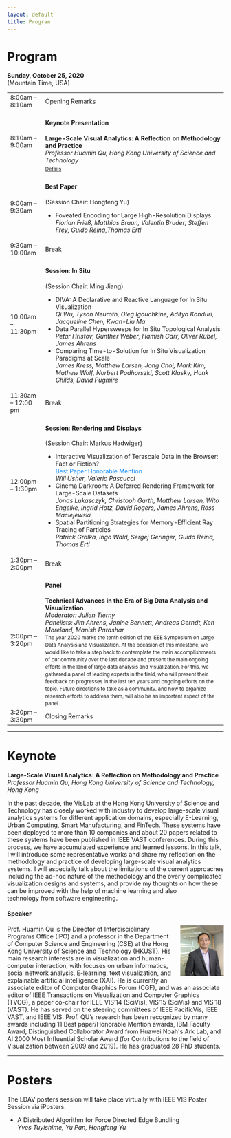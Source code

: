 ```yaml
---
layout: default
title: Program
---
```


# Program

**Sunday, October 25, 2020**  
(Mountain Time, USA) 

<table class="program">
  <tr>
    <td>8:00am &ndash; 8:10am</td>
    <td>
      Opening Remarks<br/>      
    </td>
  </tr>
  <tr>
    <td>8:10am &ndash; 9:00am</td>
    <td>
      <h4>Keynote Presentation</h4>
      <b>Large-Scale Visual Analytics: A Reflection on Methodology and Practice</b><br/>
      <i>Professor Huamin Qu, Hong Kong University of Science and Technology</i>
      <a style="font-size: smaller; display: block; margin-top: .5em;" href="#keynote">Details</a>
    </td>
  </tr>
  <tr>
    <td>9:00am &ndash; 9:30am</td>
    <td>
      <h4>Best Paper</h4>
      (Session Chair: Hongfeng Yu)
      <ul>
        <li>
          Foveated Encoding for Large High-Resolution Displays<br/>
          <i>Florian Frieß, Matthias Braun, Valentin Bruder, Steffen Frey, Guido Reina,Thomas Ertl</i>
        </li>
      </ul>
    </td>
  </tr>
  <tr>
    <td>9:30am &ndash; 10:00am</td>
    <td>Break</td>
  </tr>
  <tr>
    <td>10:00am &ndash; 11:30pm</td>
    <td>
      <h4>Session: In Situ</h4>
      (Session Chair: Ming Jiang)
      <ul>
        <li>
          DIVA: A Declarative and Reactive Language for In Situ Visualization<br/>
          <i>Qi Wu, Tyson Neuroth, Oleg Igouchkine, Aditya Konduri, Jacqueline Chen, Kwan-Liu Ma</i>          
        </li>
        <li>
          Data Parallel Hypersweeps for In Situ Topological Analysis<br/>
          <i>Petar Hristov, Gunther Weber, Hamish Carr, Oliver Rübel, James Ahrens</i>          
        </li>
        <li>
          Comparing Time-to-Solution for In Situ Visualization Paradigms at Scale<br/>
          <i>James Kress, Matthew Larsen, Jong Choi, Mark Kim, Mathew Wolf, Norbert Podhorszki, Scott Klasky, Hank Childs, David Pugmire</i>          
        </li>        
      </ul>
    </td>
  </tr>
  <tr>
    <td>11:30am &ndash; 12:00 pm</td>
    <td>Break</td>
  </tr>
  <tr>
    <td>12:00pm &ndash; 1:30pm</td>
    <td>
      <h4>Session: Rendering and Displays</h4>
      (Session Chair: Markus Hadwiger)
      <ul>
        <li>
          Interactive Visualization of Terascale Data in the Browser: Fact or Fiction?<br/>
          <font color="#0087FF">Best Paper Honorable Mention</font><br/>
          <i>Will Usher, Valerio Pascucci</i>          
        </li>
        <li>
          Cinema Darkroom: A Deferred Rendering Framework for Large-Scale Datasets<br/>          
          <i>Jonas Lukasczyk, Christoph Garth, Matthew Larsen, Wito Engelke, Ingrid Hotz, David Rogers, James Ahrens, Ross Maciejewski</i>          
        </li>
        <li>
          Spatial Partitioning Strategies for Memory-Efficient Ray Tracing of Particles<br/>          
          <i>Patrick Gralka, Ingo Wald, Sergej Geringer, Guido Reina, Thomas Ertl</i>
        </li>        
      </ul>
    </td>
  </tr>
  <tr>
    <td>1:30pm &ndash; 2:00pm</td>
    <td>Break</td>
  </tr>
  <tr>
    <td>2:00pm &ndash; 3:20pm</td>
    <td>
      <h4>Panel</h4>
      <b>Technical Advances in the Era of Big Data Analysis and Visualization</b><br/>
      <i>Moderator: Julien Tierny</i><br/>
      <i>Panelists: Jim Ahrens, Janine Bennett, Andreas Gerndt, Ken Moreland, Manish Parashar</i><br/>
      <small>The year 2020 marks the tenth edition of the IEEE Symposium on Large Data Analysis and Visualization. At the occasion of this milestone, we would like to take a step back to contemplate the main accomplishments of our community over the last decade and present the main ongoing efforts in the land of large data analysis and visualization. For this, we gathered a panel of leading experts in the field, who will present their feedback on progresses in the last ten years and ongoing efforts on the topic. Future directions to take as a community, and how to organize research efforts to address them, will also be an important aspect of the panel. </small>
    </td>
  </tr>
  <tr>
    <td>3:20pm &ndash; 3:30pm</td>
    <td>    
      Closing Remarks
    </td>
  </tr>
</table>

---

# Keynote

**Large-Scale Visual Analytics: A Reflection on Methodology and Practice**<br/>
_Professor Huamin Qu, Hong Kong University of Science and Technology, Hong Kong_

In the past decade, the VisLab at the Hong Kong University of Science and Technology has closely worked with industry to develop large-scale visual analytics systems for different application domains, especially E-Learning, Urban Computing, Smart Manufacturing, and FinTech. These systems have been deployed to more than 10 companies and about 20 papers related to these systems have been published in IEEE VAST conferences. During this process, we have accumulated experience and learned lessons. In this talk, I will introduce some representative works and share my reflection on the methodology and practice of developing large-scale visual analytics systems. I will especially talk about the limitations of the current approaches including the ad-hoc nature of the methodology and the overly complicated visualization designs and systems, and provide my thoughts on how these can be improved with the help of machine learning and also technology from software engineering. 

#### Speaker

<img style="padding: 0; margin: 0 0 1em 1em; float: right; width: 20%" src="assets/Huamin_Qu.jpg" />
Prof. Huamin Qu is the Director of Interdisciplinary Programs Office (IPO) and a professor in the Department of Computer Science and Engineering (CSE) at the Hong Kong University of Science and Technology (HKUST). His main research interests are in visualization and human-computer interaction, with focuses on urban informatics, social network analysis, E-learning, text visualization, and explainable artificial intelligence (XAI). He is currently an associate editor of Computer Graphics Forum (CGF), and was an associate editor of IEEE Transactions on Visualization and Computer Graphics (TVCG), a paper co-chair for IEEE VIS’14 (SciVis), VIS’15 (SciVis) and VIS’18 (VAST). He has served on the steering committees of IEEE PacificVis, IEEE VAST, and IEEE VIS. Prof. QU’s research has been recognized by many awards including 11 Best paper/Honorable Mention awards, IBM Faculty Award, Distinguished Collaborator Award from Huawei Noah's Ark Lab, and AI 2000 Most Influential Scholar Award (for Contributions to the field of Visualization between 2009 and 2019). He has graduated 28 PhD students.

---

# Posters

The LDAV posters session will take place virtually with IEEE VIS Poster Session via iPosters.

  * A Distributed Algorithm for Force Directed Edge Bundling<br />
   _Yves Tuyishime, Yu Pan, Hongfeng Yu_
  
